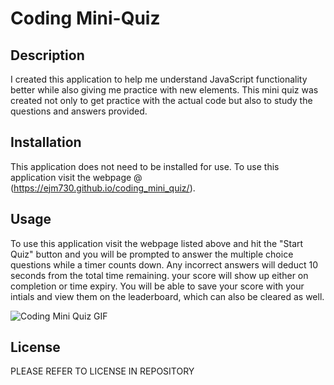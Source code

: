 # Coding Mini-Quiz

## Description

I created this application to help me understand JavaScript functionality better while also giving me practice with new elements. This mini quiz was created not only to get practice with the actual code but also to study the questions and answers provided. 


## Installation

This application does not need to be installed for use. To use this application visit the webpage  @ (<https://ejm730.github.io/coding_mini_quiz/>).

## Usage

To use this application visit the webpage listed above and hit the "Start Quiz" button and you will be prompted to answer the multiple choice questions while a timer counts down. Any incorrect answers will deduct 10 seconds from the total time remaining. your score will show up either on completion or time expiry. You will be able to save your score with your intials and view them on the leaderboard, which can also be cleared as well.


![Coding Mini Quiz GIF](assets/coding-mini-quiz-demo-gif.gif)



## License

PLEASE REFER TO LICENSE IN REPOSITORY

